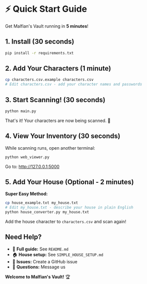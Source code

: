 # ⚡ Quick Start Guide

Get Malfian's Vault running in **5 minutes**!

## 1. Install (30 seconds)
```bash
pip install -r requirements.txt
```

## 2. Add Your Characters (1 minute)
```bash
cp characters.csv.example characters.csv
# Edit characters.csv - add your character names and passwords
```

## 3. Start Scanning! (30 seconds)
```bash
python main.py
```

That's it! Your characters are now being scanned. 🎉

## 4. View Your Inventory (30 seconds)
While scanning runs, open another terminal:
```bash
python web_viewer.py
```
Go to: http://127.0.0.1:5000

## 5. Add Your House (Optional - 2 minutes)

**Super Easy Method:**
```bash
cp house_example.txt my_house.txt
# Edit my_house.txt - describe your house in plain English
python house_converter.py my_house.txt
```

Add the house character to `characters.csv` and scan again!

## Need Help?

- 📖 **Full guide:** See `README.md`
- 🏠 **House setup:** See `SIMPLE_HOUSE_SETUP.md`  
- 🐛 **Issues:** Create a GitHub issue
- 💬 **Questions:** Message us

**Welcome to Malfian's Vault!** 🏆